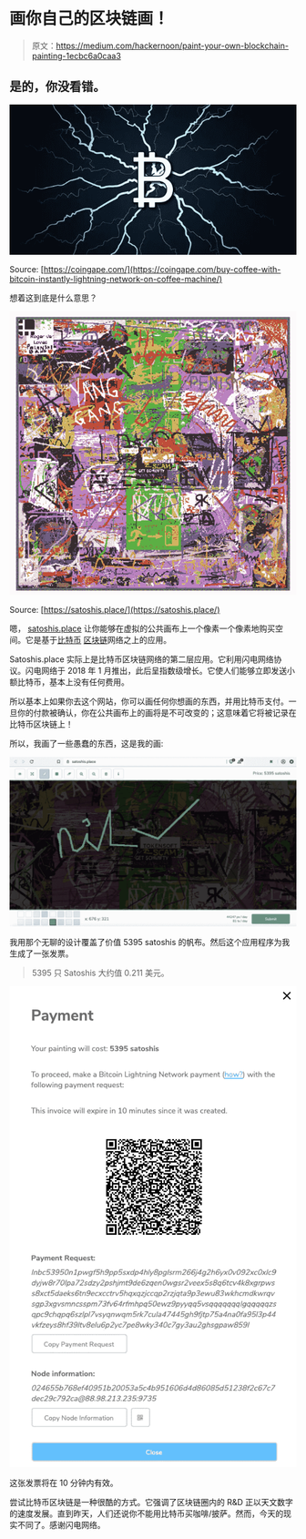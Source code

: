 # 画你自己的区块链画！

> 原文：<https://medium.com/hackernoon/paint-your-own-blockchain-painting-1ecbc6a0caa3>

## 是的，你没看错。

![](img/9dff75d9be64e06119d2485316461678.png)

Source: [https://coingape.com/](https://coingape.com/buy-coffee-with-bitcoin-instantly-lightning-network-on-coffee-machine/)

想着这到底是什么意思？

![](img/b95998aea1b56c70b4e58b028fdb0829.png)

Source: [https://satoshis.place/](https://satoshis.place/)

嗯， [satoshis.place](https://satoshis.place/) 让你能够在虚拟的公共画布上一个像素一个像素地购买空间。它是基于[比特币](https://hackernoon.com/tagged/bitcoin) [区块链](https://hackernoon.com/tagged/blockchain)网络之上的应用。

Satoshis.place 实际上是比特币区块链网络的第二层应用。它利用闪电网络协议。闪电网络于 2018 年 1 月推出，此后呈指数级增长。它使人们能够立即发送小额比特币，基本上没有任何费用。

所以基本上如果你去这个网站，你可以画任何你想画的东西，并用比特币支付。一旦你的付款被确认，你在公共画布上的画将是不可改变的；这意味着它将被记录在比特币区块链上！

所以，我画了一些愚蠢的东西，这是我的画:

![](img/0ce9798ce620f8aeeb633a401ec31e00.png)

我用那个无聊的设计覆盖了价值 5395 satoshis 的帆布。然后这个应用程序为我生成了一张发票。

> 5395 只 Satoshis 大约值 0.211 美元。

![](img/4647a86eaa65cfd97b9853ebf9bdae67.png)

这张发票将在 10 分钟内有效。

尝试比特币区块链是一种很酷的方式。它强调了区块链圈内的 R&D 正以天文数字的速度发展。直到昨天，人们还说你不能用比特币买咖啡/披萨。然而，今天的现实不同了。感谢闪电网络。